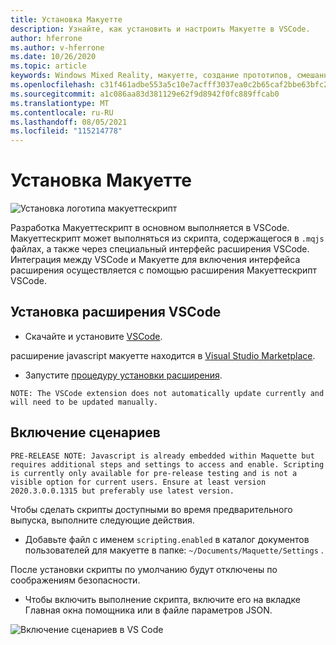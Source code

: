 ```yaml
---
title: Установка Макуетте
description: Узнайте, как установить и настроить Макуетте в VSCode.
author: hferrone
ms.author: v-hferrone
ms.date: 10/26/2020
ms.topic: article
keywords: Windows Mixed Reality, макуетте, создание прототипов, смешанная реальность, виртуальная реальность, VR, MR, отзыв, центр обратной связи, ошибки
ms.openlocfilehash: c31f461adbe553a5c10e7acfff3037ea0c2b65caf2bbe63bfc234e067a6369e8
ms.sourcegitcommit: a1c086aa83d381129e62f9d8942f0fc889ffcab0
ms.translationtype: MT
ms.contentlocale: ru-RU
ms.lasthandoff: 08/05/2021
ms.locfileid: "115214778"
---
```

# <a name="installing-maquette"></a>Установка Макуетте

<!-- TODO(Harrison): Need consolidated logo with text. -->
![Установка логотипа ](../images/MaquetteIcon.png) макуеттескрипт

<!-- TODO(Stefan): Need more explanation on the .mqjs route for running MaquetteScript. -->
Разработка Макуеттескрипт в основном выполняется в VSCode. Макуеттескрипт может выполняться из скрипта, содержащегося в `.mqjs` файлах, а также через специальный интерфейс расширения VSCode. Интеграция между VSCode и Макуетте для включения интерфейса расширения осуществляется с помощью расширения Макуеттескрипт VSCode.

## <a name="installing-the-vscode-extension"></a>Установка расширения VSCode

* Скачайте и установите [VSCode](https://code.visualstudio.com). 

расширение javascript макуетте находится в [Visual Studio Marketplace](https://marketplace.visualstudio.com/items?itemName=ms-maquette.vscode-maquette-javascript).

* Запустите [процедуру установки расширения](vscode:extension/ms-maquette.vscode-maquette-javascript).

<!-- TODO(Stefan): Are there plans to have the extension update manually in the future? If so, when will this be available? -->
`NOTE: The VSCode extension does not automatically update currently and will need to be updated manually.`

## <a name="enabling-scripting"></a>Включение сценариев

<!-- TODO(Stefan): Is scripting still a pre-release only option? If and when will it be available for current users? -->
`PRE-RELEASE NOTE: Javascript is already embedded within Maquette but requires additional steps and settings to access and enable. Scripting is currently only available for pre-release testing and is not a visible option for current users. Ensure at least version 2020.3.0.0.1315 but preferably use latest version.`

Чтобы сделать скрипты доступными во время предварительного выпуска, выполните следующие действия.

* Добавьте файл с именем `scripting.enabled` в каталог документов пользователей для макуетте в папке: `~/Documents/Maquette/Settings` .

После установки скрипты по умолчанию будут отключены по соображениям безопасности.

<!-- TODO(Stefan): Missing a first step where the user has to select the {} tab in VSCode, shown in the screenshot, to access the scripting enabled setting.
                   - Also missing instructions and screenshot on how to turn on scripting in the JSON settings file.
 -->
* Чтобы включить выполнение скрипта, включите его на вкладке Главная окна помощника или в файле параметров JSON.

![Включение сценариев в VS Code](images/IntroductionEnableScripting.png)


